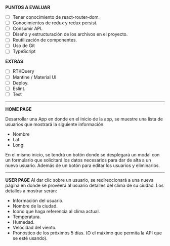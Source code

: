 **PUNTOS A EVALUAR**

- [ ] Tener conocimiento de react-router-dom.
- [ ] Conocimientos de redux y redux persist.
- [ ] Consumir API.
- [ ] Diseño y estructuración de los archivos en el proyecto.
- [ ] Reutilización de componentes.
- [ ] Uso de Git
- [ ] TypeScript

**EXTRAS**

- [ ] RTKQuery
- [ ] Mantine / Material UI
- [ ] Deploy.
- [ ] Eslint.
- [ ] Test

---

**HOME PAGE**

Desarrollar una App en donde en el inicio de la app, se muestre una lista de usuarios que
mostrará la siguiente información.

- Nombre
- Lat.
- Long.

En el mismo inicio, se tendrá un botón donde se desplegará un modal con un formulario
que solicitará los datos necesarios para dar de alta a un nuevo usuario. Además de un
botón para editar los usuarios y eliminarlos.

---

**USER PAGE**
Al dar clic sobre un usuario, se redireccionará a una nueva página en donde se proveerá al
usuario detalles del clima de su ciudad. Los detalles a mostrar serán:

- Información del usuario.
- Nombre de la ciudad.
- Icono que haga referencia al clima actual.
- Temperatura.
- Humedad.
- Velocidad del viento.
- Pronóstico de los próximos 5 días. (O el máximo que permita la API que se esté
  usando).
